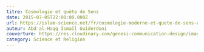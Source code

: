 ```yaml
---
titre: Cosmologie et quête de Sens
date: 2015-07-05T22:00:00.000Z
url: https://islam-science.net/fr/cosmologie-moderne-et-quete-de-sens-un-dialogue-sur-la-voie-de-la-connaissance-3525/
auteur: Abd al-Haqq Ismaïl Guiderdoni
couverture: https://res.cloudinary.com/genesi-communication-design/image/upload/v1604579478/ihei/couvertures/1590700135_td92rp.png
category: Science et Religion
---
```

